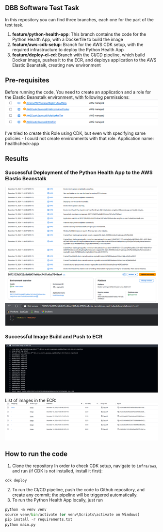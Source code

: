 ## DBB Software Test Task

In this repository you can find three branches, each one for the part of the test task.
1. **feature/python-health-app**: This branch contains the code for the Python Health App, with a Dockerfile to build the image
2. **feature/aws-cdk-setup**: Branch for the AWS CDK setup, with the required infrastructure to deploy the Python Health App
3. **feature/deploy-ci-cd**: Branch with the CI/CD pipeline, which build Docker image, pushes it to the ECR, and deploys application to the AWS Elastic Beanstalk, creating new environment

## Pre-requisites

Before running the code, You need to create an application and a role for the Elastic Beanstalk environment, with following permissions:
![img.png](images/img.png)

I've tried to create this Role using CDK, but even with specifying same policies - I could not create environments with that role. 
Application name: healthcheck-app

## Results

### Successful Deployment of the Python Health App to the AWS Elastic Beanstalk
![img.png](images/aws_beanstalk_event_list.png)
![img.png](images/aws_beanstalk_event_information.png)
![img.png](images/aws_eb_python_health_report.png)

### Successful Image Build and Push to ECR
![img.png](images/docker_results.png)

List of images in the ECR:
![img.png](images/ecr_list.png)

## How to run the code

1. Clone the repository
In order to check CDK setup, navigate to `infra/aws`, and run (if CDK is not installed, install it first):
```sh
cdk deploy
```

2. To run the CI/CD pipeline, push the code to Github repository, and create any commit; the pipeline will be triggered automatically.
3. To run the Python Health App locally, just run 
```python
python -m venv venv
source venv/bin/activate (or venv\Scripts\activate on Windows)
pip install -r requirements.txt
python main.py
```